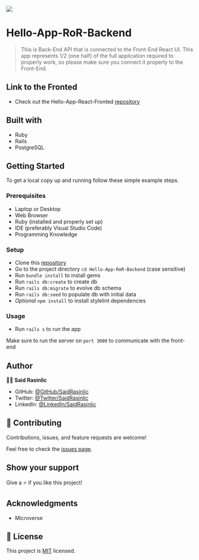 ![](https://img.shields.io/badge/Microverse-blueviolet)

# Hello-App-RoR-Backend

> This is Back-End API that is connected to the Front-End React UI. This app represents 1/2 (one half) of the full application required to properly work, so please make sure you connect it properly to the Front-End.


## Link to the Fronted

- Check out the Hello-App-React-Fronted [repository](https://github.com/SaidRasinlic/Hello-App-React-Fronted.git)

## Built with

- Ruby
- Rails
- PostgreSQL

## Getting Started

To get a local copy up and running follow these simple example steps.

### Prerequisites

- Laptop or Desktop
- Web Browser
- Ruby (installed and properly set up)
- IDE (preferably Visual Studio Code)
- Programming Knowledge

### Setup

- Clone this [repository](https://github.com/SaidRasinlic/Hello-App-RoR-Backend.git)
- Go to the project directory ```cd Hello-App-RoR-Backend``` (case sensitive)
- Run ```bundle install``` to install gems
- Run ```rails db:create``` to create db
- Run ```rails db:migrate``` to evolve db schema
- Run ```rails db:seed``` to populate db with initial data
- *Optional* ```npm install``` to install stylelint dependencies

### Usage

- Run ```rails s``` to run the app

Make sure to run the server on `port 3000` to communicate with the front-end

## Author

👤👤 **Said Rasinlic**

- GitHub: [@GitHub/SaidRasinlic](https://github.com/SaidRasinlic)
- Twitter: [@Twitter/SaidRasinlic](https://twitter.com/SaidRasinlic)
- LinkedIn: [@LinkedIn/SaidRasinlic](https://www.linkedin.com/in/SaidRasinlic)

## 🤝 Contributing

Contributions, issues, and feature requests are welcome!

Feel free to check the [issues page](../../issues/).

## Show your support

Give a ⭐️ if you like this project!

## Acknowledgments

- Microverse

## 📝 License

This project is [MIT](./LICENSE) licensed.